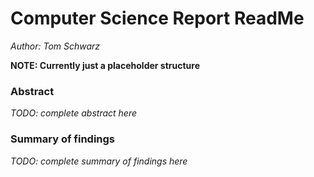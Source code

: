 # Computer Science Report ReadMe
*Author: Tom Schwarz*

**NOTE: Currently just a placeholder structure**

### Abstract
*TODO: complete abstract here*

### Summary of findings
*TODO: complete summary of findings here*
